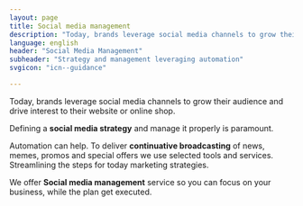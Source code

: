 ```yaml
---
layout: page
title: Social media management
description: "Today, brands leverage social media channels to grow their audience and drive interest to their website or online shop. Defining a strategy and manage it properly is paramount. Automation can help. We can set up continuative broadcasting of news, memes, promos and special offers."
language: english
header: "Social Media Management"
subheader: "Strategy and management leveraging automation"
svgicon: "icn--guidance"

---
```


Today, brands leverage social media channels to grow their audience and drive interest to their website or online shop.

Defining a **social media strategy** and manage it properly is paramount.

Automation can help. To deliver **continuative broadcasting** of news, memes, promos and special offers we use selected tools and services. Streamlining the steps for today marketing strategies.

We offer **Social media management** service so you can focus on your business, while  the plan get executed.  
